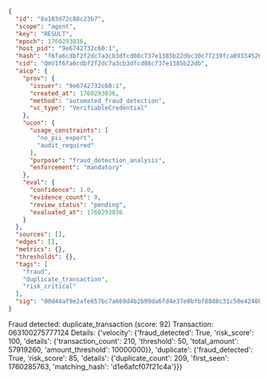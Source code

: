 ```json
{
  "id": "8a103d72c88c23b7",
  "scope": "agent",
  "key": "RESULT",
  "epoch": 1760293036,
  "host_pid": "9e6742732c60:1",
  "hash": "f6fa6cdbf2f2dc7a3cb3dfcd08c737e1385b22dbc30c77239fca893345263439",
  "cid": "QmV1f6fa6cdbf2f2dc7a3cb3dfcd08c737e1385b22db",
  "aicp": {
    "prov": {
      "issuer": "9e6742732c60:1",
      "created_at": 1760293036,
      "method": "automated_fraud_detection",
      "vc_type": "VerifiableCredential"
    },
    "ucon": {
      "usage_constraints": [
        "no_pii_export",
        "audit_required"
      ],
      "purpose": "fraud_detection_analysis",
      "enforcement": "mandatory"
    },
    "eval": {
      "confidence": 1.0,
      "evidence_count": 0,
      "review_status": "pending",
      "evaluated_at": 1760293036
    }
  },
  "sources": [],
  "edges": [],
  "metrics": {},
  "thresholds": {},
  "tags": [
    "fraud",
    "duplicate_transaction",
    "risk_critical"
  ],
  "sig": "00d44af9e2afe657bc7a669d4b2b99da6fd4e37e0bfbf88d8c31c50e4240b340"
}
```

Fraud detected: duplicate_transaction (score: 92)
Transaction: 063100275777124
Details: {'velocity': {'fraud_detected': True, 'risk_score': 100, 'details': {'transaction_count': 210, 'threshold': 50, 'total_amount': 57919260, 'amount_threshold': 10000000}}, 'duplicate': {'fraud_detected': True, 'risk_score': 85, 'details': {'duplicate_count': 209, 'first_seen': 1760285763, 'matching_hash': 'd1e6afcf07f21c4a'}}}